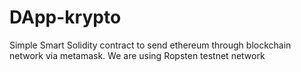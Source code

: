 # DApp-krypto
Simple Smart Solidity contract to send ethereum through blockchain network via metamask. We are using Ropsten testnet network
